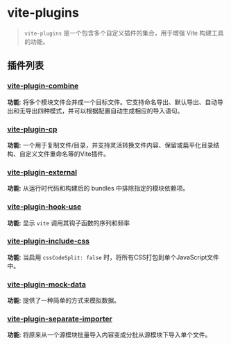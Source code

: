 # vite-plugins

> `vite-plugins` 是一个包含多个自定义插件的集合，用于增强 Vite 构建工具的功能。

## 插件列表

### [vite-plugin-combine](/zh/plugins/vite-plugin-combine/quick-start)

**功能**: 将多个模块文件合并成一个目标文件。它支持命名导出、默认导出、自动导出和无导出四种模式，并可以根据配置自动生成相应的导入语句。

### [vite-plugin-cp](/zh/plugins/vite-plugin-cp/quick-start)

**功能**: 一个用于复制文件/目录，并支持灵活转换文件内容、保留或扁平化目录结构、自定义文件重命名等的Vite插件。

### [vite-plugin-external](/zh/plugins/vite-plugin-external/quick-start)

**功能**: 从运行时代码和构建后的 bundles 中排除指定的模块依赖项。

### [vite-plugin-hook-use](/zh/plugins/vite-plugin-hook-use/quick-start)

**功能**: 显示 `vite` 调用其钩子函数的序列和频率

### [vite-plugin-include-css](/zh/plugins/vite-plugin-include-css/quick-start)

**功能**: 当启用 `cssCodeSplit: false` 时，将所有CSS打包到单个JavaScript文件中。

### [vite-plugin-mock-data](/zh/plugins/vite-plugin-mock-data/quick-start)

**功能**: 提供了一种简单的方式来模拟数据。

### [vite-plugin-separate-importer](/zh/plugins/vite-plugin-separate-importer/quick-start)

**功能**: 将原来从一个源模块批量导入内容变成分批从源模块下导入单个文件。